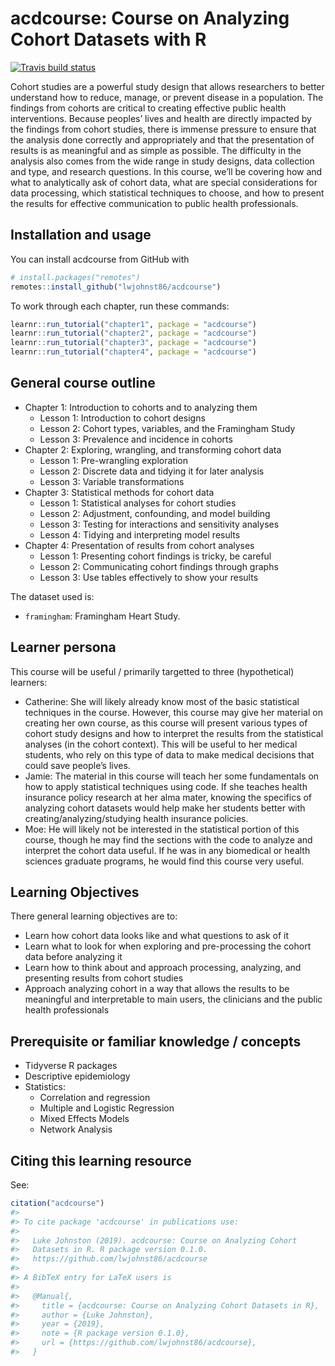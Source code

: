 
<!-- README.md is generated from README.Rmd. Please edit that file -->

# acdcourse: Course on Analyzing Cohort Datasets with R

<!-- badges: start -->

[![Travis build
status](https://travis-ci.org/lwjohnst86/acdcourse.svg?branch=master)](https://travis-ci.org/lwjohnst86/acdcourse)
<!-- badges: end -->

Cohort studies are a powerful study design that allows researchers to
better understand how to reduce, manage, or prevent disease in a
population. The findings from cohorts are critical to creating effective
public health interventions. Because peoples’ lives and health are
directly impacted by the findings from cohort studies, there is immense
pressure to ensure that the analysis done correctly and appropriately
and that the presentation of results is as meaningful and as simple as
possible. The difficulty in the analysis also comes from the wide range
in study designs, data collection and type, and research questions. In
this course, we’ll be covering how and what to analytically ask of
cohort data, what are special considerations for data processing, which
statistical techniques to choose, and how to present the results for
effective communication to public health professionals.

## Installation and usage

You can install acdcourse from GitHub with

``` r
# install.packages("remotes")
remotes::install_github("lwjohnst86/acdcourse")
```

To work through each chapter, run these commands:

``` r
learnr::run_tutorial("chapter1", package = "acdcourse")
learnr::run_tutorial("chapter2", package = "acdcourse")
learnr::run_tutorial("chapter3", package = "acdcourse")
learnr::run_tutorial("chapter4", package = "acdcourse")
```

## General course outline

  - Chapter 1: Introduction to cohorts and to analyzing them
      - Lesson 1: Introduction to cohort designs
      - Lesson 2: Cohort types, variables, and the Framingham Study
      - Lesson 3: Prevalence and incidence in cohorts
  - Chapter 2: Exploring, wrangling, and transforming cohort data
      - Lesson 1: Pre-wrangling exploration
      - Lesson 2: Discrete data and tidying it for later analysis
      - Lesson 3: Variable transformations
  - Chapter 3: Statistical methods for cohort data
      - Lesson 1: Statistical analyses for cohort studies
      - Lesson 2: Adjustment, confounding, and model building
      - Lesson 3: Testing for interactions and sensitivity analyses
      - Lesson 4: Tidying and interpreting model results
  - Chapter 4: Presentation of results from cohort analyses
      - Lesson 1: Presenting cohort findings is tricky, be careful
      - Lesson 2: Communicating cohort findings through graphs
      - Lesson 3: Use tables effectively to show your results

The dataset used is:

  - `framingham`: Framingham Heart Study.

## Learner persona

This course will be useful / primarily targetted to three (hypothetical)
learners:

  - Catherine: She will likely already know most of the basic
    statistical techniques in the course. However, this course may give
    her material on creating her own course, as this course will present
    various types of cohort study designs and how to interpret the
    results from the statistical analyses (in the cohort context). This
    will be useful to her medical students, who rely on this type of
    data to make medical decisions that could save people’s lives.
  - Jamie: The material in this course will teach her some fundamentals
    on how to apply statistical techniques using code. If she teaches
    health insurance policy research at her alma mater, knowing the
    specifics of analyzing cohort datasets would help make her students
    better with creating/analyzing/studying health insurance policies.
  - Moe: He will likely not be interested in the statistical portion of
    this course, though he may find the sections with the code to
    analyze and interpret the cohort data useful. If he was in any
    biomedical or health sciences graduate programs, he would find this
    course very useful.

## Learning Objectives

There general learning objectives are to:

  - Learn how cohort data looks like and what questions to ask of it
  - Learn what to look for when exploring and pre-processing the cohort
    data before analyzing it
  - Learn how to think about and approach processing, analyzing, and
    presenting results from cohort studies
  - Approach analyzing cohort in a way that allows the results to be
    meaningful and interpretable to main users, the clinicians and the
    public health professionals

## Prerequisite or familiar knowledge / concepts

  - Tidyverse R packages
  - Descriptive epidemiology
  - Statistics:
      - Correlation and regression
      - Multiple and Logistic Regression
      - Mixed Effects Models
      - Network Analysis

<!-- TODO: Include links to some of these resources -->

## Citing this learning resource

See:

``` r
citation("acdcourse")
#> 
#> To cite package 'acdcourse' in publications use:
#> 
#>   Luke Johnston (2019). acdcourse: Course on Analyzing Cohort
#>   Datasets in R. R package version 0.1.0.
#>   https://github.com/lwjohnst86/acdcourse
#> 
#> A BibTeX entry for LaTeX users is
#> 
#>   @Manual{,
#>     title = {acdcourse: Course on Analyzing Cohort Datasets in R},
#>     author = {Luke Johnston},
#>     year = {2019},
#>     note = {R package version 0.1.0},
#>     url = {https://github.com/lwjohnst86/acdcourse},
#>   }
```
